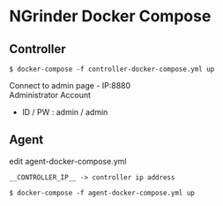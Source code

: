 # NGrinder Docker Compose

## Controller

```
$ docker-compose -f controller-docker-compose.yml up
```
Connect to admin page - IP:8880   
Administrator Account   
+ ID / PW : admin / admin

## Agent

edit agent-docker-compose.yml

```
__CONTROLLER_IP__ -> controller ip address
```
```
$ docker-compose -f agent-docker-compose.yml up
```

